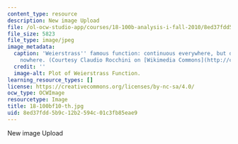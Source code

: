 ```yaml
---
content_type: resource
description: New image Upload
file: /ol-ocw-studio-app/courses/18-100b-analysis-i-fall-2010/8ed37fdd5b9c12b2594c01c3fb85eae9_18-100bf10-th.jpg
file_size: 5823
file_type: image/jpeg
image_metadata:
  caption: 'Weierstrass'' famous function: continuous everywhere, but differentiable
    nowhere. (Courtesy Claudio Rocchini on [Wikimedia Commons](http://commons.wikimedia.org/wiki/File:Weierstrass_function.gif).)'
  credit: ''
  image-alt: Plot of Weierstrass Function.
learning_resource_types: []
license: https://creativecommons.org/licenses/by-nc-sa/4.0/
ocw_type: OCWImage
resourcetype: Image
title: 18-100bf10-th.jpg
uid: 8ed37fdd-5b9c-12b2-594c-01c3fb85eae9
---
```

New image Upload